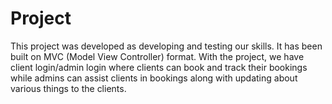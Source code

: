# Project

This project was developed as developing and testing our skills. It has been built on MVC (Model View Controller) format. 
With the project, we have client login/admin login where clients can book and track their bookings while admins can assist clients in bookings along with updating about various things to the clients. 
